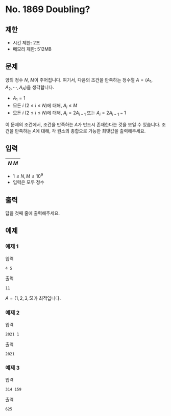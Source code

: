 # No. 1869 Doubling?

## 제한

- 시간 제한: 2초
- 메모리 제한: 512MB

## 문제

양의 정수 $N$, $M$이 주어집니다. 여기서, 다음의 조건을 만족하는 정수열 $A = (A_1, A_2, \cdots, A_N)$을 생각합니다.

- $A_1 = 1$
- 모든 $i$ $(2 \le i \le N)$에 대해, $A_i \le M$
- 모든 $i$ $(2 \le i \le N)$에 대해, $A_i = 2A_{i-1}$ 또는 $A_i = 2A_{i-1}-1$

이 문제의 조건에서, 조건을 만족하는 $A$가 반드시 존재한다는 것을 보일 수 있습니다. 조건을 만족하는 $A$에 대해, 각 원소의 총합으로 가능한 최댓값을 출력해주세요.

## 입력

| $N$ $M$ |
| :------- |


- $1 \le N, M \le 10^9$
- 입력은 모두 정수

## 출력

답을 첫째 줄에 출력해주세요.

## 예제

### 예제 1

입력

```
4 5
```

출력

```
11
```

$A = (1, 2, 3, 5)$가 최적입니다.

### 예제 2

입력

```
2021 1
```

출력

```
2021
```

### 예제 3

입력

```
314 159
```

출력

```
625
```
